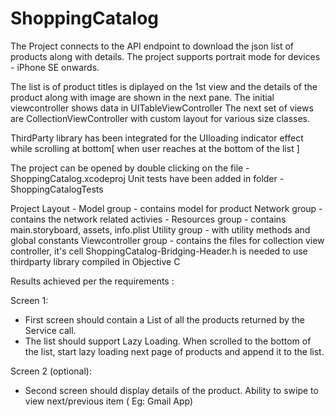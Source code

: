 # ShoppingCatalog

The Project connects to the API endpoint to download the json list of products along with details.
The project supports portrait mode for devices -  iPhone SE onwards.

The list is of product titles is diplayed on the 1st view and the details of the product along with image are shown in the next pane.
The initial viewcontroller shows data in UITableViewController
The next set of views are CollectionViewController with custom layout for various size classes.

ThirdParty library has been integrated for the UIloading indicator effect while scrolling at bottom[ when user reaches at the bottom of the list ]

The project can be opened by double clicking on the file - ShoppingCatalog.xcodeproj
Unit tests have been added in folder - ShoppingCatalogTests

Project Layout -
Model group - contains model for product
Network group - contains the network related activies -
Resources group - contains main.storyboard, assets, info.plist
Utility group - with utility methods and global constants
Viewcontroller group - contains the files for collection view controller, it's cell
ShoppingCatalog-Bridging-Header.h is needed to use thirdparty library compiled in  Objective C


Results achieved per the requirements :

Screen 1:
- First screen should contain a List of all the products returned by the Service call.
- The list should support Lazy Loading. When scrolled to the bottom of the list, start lazy loading next page of products and append it to the list.

Screen 2 (optional):
- Second screen should display details of the product.
Ability to swipe to view next/previous item ( Eg: Gmail App)

